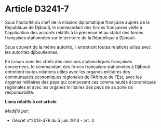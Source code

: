 # Article D3241-7

Sous l'autorité du chef de la mission diplomatique française auprès de la République de Djibouti, le commandant des forces
françaises veille à l'application des accords relatifs à la présence et au statut des forces françaises stationnées sur le
territoire de la République à Djibouti.

Sous couvert de la même autorité, il entretient toutes relations utiles avec les autorités djiboutiennes.

En liaison avec les chefs des missions diplomatiques françaises concernées, le commandant des forces françaises stationnées à
Djibouti entretient toutes relations utiles avec les organes militaires des communautés économiques régionales de l'Afrique
de l'Est, avec les organes militaires des pays qui composent ces communautés économiques régionales et avec les organes
militaires des pays de sa zone de responsabilité.

**Liens relatifs à cet article**

_Modifié par_:

  - Décret n°2013-478 du 5 juin 2013 - art. 4
